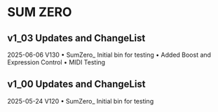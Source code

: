 # SUM ZERO

## v1_03 Updates and ChangeList

2025-06-06 V130
• SumZero_ Initial bin for testing 
• Added Boost and Expression Control
• MIDI Testing


## v1_00 Updates and ChangeList

2025-05-24 V120
• SumZero_ Initial bin for testing

